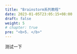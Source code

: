 ```yaml
---
title: "Brainstorm系列教程"
date: 2023-01-05T23:05:15+08:00
draft: false
weight: 5
# chapter: true
pre: "<b>5. </b>"
---
```

测试一下
